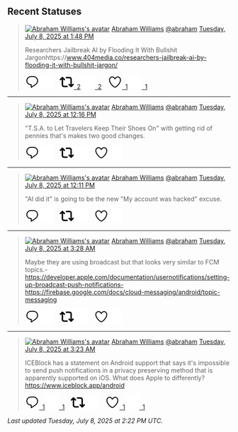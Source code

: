 ## Recent Statuses

> <a href="https://indieweb.social/@abraham"><img alt="Abraham Williams's avatar" src="https://cdn.masto.host/indiewebsocial/accounts/avatars/109/292/540/382/343/163/original/d00f2e03ce9c85b1.jpg" height="24" width="24" ></a> [Abraham Williams](https://indieweb.social/@abraham) [@abraham](https://indieweb.social/@abraham) [Tuesday, July 8, 2025 at 1:48 PM](https://indieweb.social/@abraham/114817925595240135)
>
> Researchers Jailbreak AI by Flooding It With Bullshit Jargonhttps://www.404media.co/researchers-jailbreak-ai-by-flooding-it-with-bullshit-jargon/
>
> [![Reply](./images/reply_light.svg#gh-light-mode-only "Reply")](https://indieweb.social/@abraham/114817925595240135#gh-light-mode-only)[![Reply](./images/reply.svg#gh-dark-mode-only "Reply")](https://indieweb.social/@abraham/114817925595240135#gh-dark-mode-only)&emsp;[![Boost](./images/retweet_light.svg#gh-light-mode-only "Boost")&ensp;2](https://indieweb.social/@abraham/114817925595240135#gh-light-mode-only)[![Boost](./images/retweet.svg#gh-dark-mode-only "Boost")&ensp;2](https://indieweb.social/@abraham/114817925595240135#gh-dark-mode-only)&emsp;[![Favorite](./images/like_light.svg#gh-light-mode-only "Favorite")&ensp;1](https://indieweb.social/@abraham/114817925595240135#gh-light-mode-only)[![Favorite](./images/like.svg#gh-dark-mode-only "Favorite")&ensp;1](https://indieweb.social/@abraham/114817925595240135#gh-dark-mode-only)


---

> <a href="https://indieweb.social/@abraham"><img alt="Abraham Williams's avatar" src="https://cdn.masto.host/indiewebsocial/accounts/avatars/109/292/540/382/343/163/original/d00f2e03ce9c85b1.jpg" height="24" width="24" ></a> [Abraham Williams](https://indieweb.social/@abraham) [@abraham](https://indieweb.social/@abraham) [Tuesday, July 8, 2025 at 12:16 PM](https://indieweb.social/@abraham/114817563257824558)
>
> &quot;T.S.A. to Let Travelers Keep Their Shoes On&quot; with getting rid of pennies that&#39;s makes two good changes.
>
> [![Reply](./images/reply_light.svg#gh-light-mode-only "Reply")](https://indieweb.social/@abraham/114817563257824558#gh-light-mode-only)[![Reply](./images/reply.svg#gh-dark-mode-only "Reply")](https://indieweb.social/@abraham/114817563257824558#gh-dark-mode-only)&emsp;[![Boost](./images/retweet_light.svg#gh-light-mode-only "Boost")](https://indieweb.social/@abraham/114817563257824558#gh-light-mode-only)[![Boost](./images/retweet.svg#gh-dark-mode-only "Boost")](https://indieweb.social/@abraham/114817563257824558#gh-dark-mode-only)&emsp;[![Favorite](./images/like_light.svg#gh-light-mode-only "Favorite")](https://indieweb.social/@abraham/114817563257824558#gh-light-mode-only)[![Favorite](./images/like.svg#gh-dark-mode-only "Favorite")](https://indieweb.social/@abraham/114817563257824558#gh-dark-mode-only)


---

> <a href="https://indieweb.social/@abraham"><img alt="Abraham Williams's avatar" src="https://cdn.masto.host/indiewebsocial/accounts/avatars/109/292/540/382/343/163/original/d00f2e03ce9c85b1.jpg" height="24" width="24" ></a> [Abraham Williams](https://indieweb.social/@abraham) [@abraham](https://indieweb.social/@abraham) [Tuesday, July 8, 2025 at 12:11 PM](https://indieweb.social/@abraham/114817544265880206)
>
> &quot;AI did it&quot; is going to be the new &quot;My account was hacked&quot; excuse.
>
> [![Reply](./images/reply_light.svg#gh-light-mode-only "Reply")](https://indieweb.social/@abraham/114817544265880206#gh-light-mode-only)[![Reply](./images/reply.svg#gh-dark-mode-only "Reply")](https://indieweb.social/@abraham/114817544265880206#gh-dark-mode-only)&emsp;[![Boost](./images/retweet_light.svg#gh-light-mode-only "Boost")](https://indieweb.social/@abraham/114817544265880206#gh-light-mode-only)[![Boost](./images/retweet.svg#gh-dark-mode-only "Boost")](https://indieweb.social/@abraham/114817544265880206#gh-dark-mode-only)&emsp;[![Favorite](./images/like_light.svg#gh-light-mode-only "Favorite")](https://indieweb.social/@abraham/114817544265880206#gh-light-mode-only)[![Favorite](./images/like.svg#gh-dark-mode-only "Favorite")](https://indieweb.social/@abraham/114817544265880206#gh-dark-mode-only)


---

> <a href="https://indieweb.social/@abraham"><img alt="Abraham Williams's avatar" src="https://cdn.masto.host/indiewebsocial/accounts/avatars/109/292/540/382/343/163/original/d00f2e03ce9c85b1.jpg" height="24" width="24" ></a> [Abraham Williams](https://indieweb.social/@abraham) [@abraham](https://indieweb.social/@abraham) [Tuesday, July 8, 2025 at 3:28 AM](https://indieweb.social/@abraham/114815486239042967)
>
> Maybe they are using broadcast but that looks very similar to FCM topics.- https://developer.apple.com/documentation/usernotifications/setting-up-broadcast-push-notifications- https://firebase.google.com/docs/cloud-messaging/android/topic-messaging
>
> [![Reply](./images/reply_light.svg#gh-light-mode-only "Reply")](https://indieweb.social/@abraham/114815486239042967#gh-light-mode-only)[![Reply](./images/reply.svg#gh-dark-mode-only "Reply")](https://indieweb.social/@abraham/114815486239042967#gh-dark-mode-only)&emsp;[![Boost](./images/retweet_light.svg#gh-light-mode-only "Boost")](https://indieweb.social/@abraham/114815486239042967#gh-light-mode-only)[![Boost](./images/retweet.svg#gh-dark-mode-only "Boost")](https://indieweb.social/@abraham/114815486239042967#gh-dark-mode-only)&emsp;[![Favorite](./images/like_light.svg#gh-light-mode-only "Favorite")](https://indieweb.social/@abraham/114815486239042967#gh-light-mode-only)[![Favorite](./images/like.svg#gh-dark-mode-only "Favorite")](https://indieweb.social/@abraham/114815486239042967#gh-dark-mode-only)


---

> <a href="https://indieweb.social/@abraham"><img alt="Abraham Williams's avatar" src="https://cdn.masto.host/indiewebsocial/accounts/avatars/109/292/540/382/343/163/original/d00f2e03ce9c85b1.jpg" height="24" width="24" ></a> [Abraham Williams](https://indieweb.social/@abraham) [@abraham](https://indieweb.social/@abraham) [Tuesday, July 8, 2025 at 3:23 AM](https://indieweb.social/@abraham/114815466395457731)
>
> ICEBlock has a statement on Android support that says it&#39;s impossible to send push notifications in a privacy preserving method that is apparently supported on iOS. What does Apple to differently?https://www.iceblock.app/android
>
> [![Reply](./images/reply_light.svg#gh-light-mode-only "Reply")&ensp;1](https://indieweb.social/@abraham/114815466395457731#gh-light-mode-only)[![Reply](./images/reply.svg#gh-dark-mode-only "Reply")&ensp;1](https://indieweb.social/@abraham/114815466395457731#gh-dark-mode-only)&emsp;[![Boost](./images/retweet_light.svg#gh-light-mode-only "Boost")](https://indieweb.social/@abraham/114815466395457731#gh-light-mode-only)[![Boost](./images/retweet.svg#gh-dark-mode-only "Boost")](https://indieweb.social/@abraham/114815466395457731#gh-dark-mode-only)&emsp;[![Favorite](./images/like_light.svg#gh-light-mode-only "Favorite")&ensp;1](https://indieweb.social/@abraham/114815466395457731#gh-light-mode-only)[![Favorite](./images/like.svg#gh-dark-mode-only "Favorite")&ensp;1](https://indieweb.social/@abraham/114815466395457731#gh-dark-mode-only)


_Last updated Tuesday, July 8, 2025 at 2:22 PM UTC._
